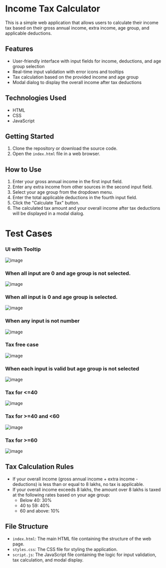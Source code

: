 # Income Tax Calculator

This is a simple web application that allows users to calculate their income tax based on their gross annual income, extra income, age group, and applicable deductions.

## Features

- User-friendly interface with input fields for income, deductions, and age group selection
- Real-time input validation with error icons and tooltips
- Tax calculation based on the provided income and age group
- Modal dialog to display the overall income after tax deductions

## Technologies Used

- HTML
- CSS
- JavaScript

## Getting Started

1. Clone the repository or download the source code.
2. Open the `index.html` file in a web browser.

## How to Use

1. Enter your gross annual income in the first input field.
2. Enter any extra income from other sources in the second input field.
3. Select your age group from the dropdown menu.
4. Enter the total applicable deductions in the fourth input field.
5. Click the "Calculate Tax" button.
6. The calculated tax amount and your overall income after tax deductions will be displayed in a modal dialog.

# Test Cases
### UI with Tooltip
![image](https://github.com/SwastikKasera/Fyle_Assignment/assets/133042995/d7cd315f-17b2-4868-ad1f-8a2eb1f93f4e)

### When all input are 0 and age group is not selected.
![image](https://github.com/SwastikKasera/Fyle_Assignment/assets/133042995/573a221e-5cb7-4c7b-8b10-b14ac749b8bb)

### When all input is 0 and age group is selected.
![image](https://github.com/SwastikKasera/Fyle_Assignment/assets/133042995/86c48042-a441-4c73-908e-901ef1e0cec2)

### When any input is not number
![image](https://github.com/SwastikKasera/Fyle_Assignment/assets/133042995/f84fedba-d857-4ce7-8006-1cccb66548a8)

### Tax free case
![image](https://github.com/SwastikKasera/Fyle_Assignment/assets/133042995/835b8527-8b5b-496c-9b6c-b0993e88e3a0)

### When each input is valid but age group is not selected
![image](https://github.com/SwastikKasera/Fyle_Assignment/assets/133042995/fa4cacb8-84b3-46b9-895c-b734cc537542)

### Tax for <=40
![image](https://github.com/SwastikKasera/Fyle_Assignment/assets/133042995/621962d2-b6c2-474d-86f9-0f6fa6144438)

### Tax for >=40 and <60
![image](https://github.com/SwastikKasera/Fyle_Assignment/assets/133042995/1c738001-7bb5-4b53-865e-cb6862c68c4a)

### Tax for >=60
![image](https://github.com/SwastikKasera/Fyle_Assignment/assets/133042995/eb8fe74e-9388-4814-8b6f-369b8810319c)





## Tax Calculation Rules

- If your overall income (gross annual income + extra income - deductions) is less than or equal to 8 lakhs, no tax is applicable.
- If your overall income exceeds 8 lakhs, the amount over 8 lakhs is taxed at the following rates based on your age group:
  - Below 40: 30%
  - 40 to 59: 40%
  - 60 and above: 10%

## File Structure

- `index.html`: The main HTML file containing the structure of the web page.
- `styles.css`: The CSS file for styling the application.
- `script.js`: The JavaScript file containing the logic for input validation, tax calculation, and modal display.
